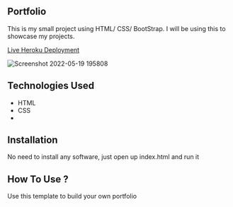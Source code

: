 ## Portfolio

This is my small project using HTML/ CSS/ BootStrap. I will be using this to showcase my projects.

[Live Heroku Deployment](https://portfolio-wamisho.herokuapp.com/)

![Screenshot 2022-05-19 195808](https://user-images.githubusercontent.com/104533553/169422915-9859e312-6cd3-4d39-a3b0-aca070ae040f.png)



## Technologies Used
* HTML
* CSS
* 
## Installation
No need to install any software, just open up index.html and run it

## How To Use ?
Use this template to build your own portfolio
